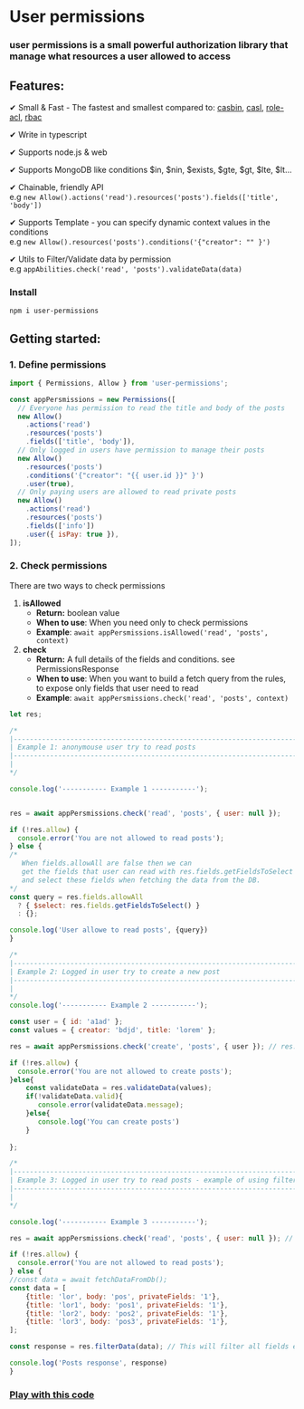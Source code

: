# User permissions

### user permissions is a small powerful authorization library that manage what resources a user allowed to access

## Features:

✔ Small & Fast - The fastest and smallest compared to: [casbin](https://github.com/casbin/casbin), [casl](https://github.com/stalniy/casl), [role-acl](https://github.com/tensult/role-acl), [rbac](https://github.com/seeden/rbac)

✔ Write in typescript

✔ Supports node.js & web

✔ Supports MongoDB like conditions $in, $nin, $exists, $gte, $gt, $lte, $lt...

✔ Chainable, friendly API  
e.g `new Allow().actions('read').resources('posts').fields(['title', 'body'])`

✔ Supports Template - you can specify dynamic context values in the conditions  
e.g `new Allow().resources('posts').conditions('{"creator": "" }')`

✔ Utils to Filter/Validate data by permission  
e.g `appAbilities.check('read', 'posts').validateData(data)`

### Install

`npm i user-permissions`

## Getting started:

### 1. Define permissions

```javascript
import { Permissions, Allow } from 'user-permissions';

const appPersmissions = new Permissions([
  // Everyone has permission to read the title and body of the posts
  new Allow()
    .actions('read')
    .resources('posts')
    .fields(['title', 'body']),
  // Only logged in users have permission to manage their posts
  new Allow()
    .resources('posts')
    .conditions('{"creator": "{{ user.id }}" }')
    .user(true),
  // Only paying users are allowed to read private posts
  new Allow()
    .actions('read')
    .resources('posts')
    .fields(['info'])
    .user({ isPay: true }),
]);
```

### 2. Check permissions

There are two ways to check permissions

1. **isAllowed**
   * **Return:** boolean value
   * **When to use**: When you need only to check permissions
   * **Example**: `await appPersmissions.isAllowed('read', 'posts', context)`
2. **check**
   * **Return:** A full details of the fields and conditions. see PermissionsResponse
   * **When to use**: When you want to build a fetch query from the rules, to expose only fields that user need to read
   * **Example**: `await appPersmissions.check('read', 'posts', context)`

```javascript
let res;

/*
|-----------------------------------------------------------------------------
| Example 1: anonymouse user try to read posts
|-----------------------------------------------------------------------------
|
*/

console.log('----------- Example 1 -----------');


res = await appPersmissions.check('read', 'posts', { user: null });

if (!res.allow) {
  console.error('You are not allowed to read posts');
} else {
/* 
   When fields.allowAll are false then we can
   get the fields that user can read with res.fields.getFieldsToSelect
   and select these fields when fetching the data from the DB.
*/
const query = res.fields.allowAll
  ? { $select: res.fields.getFieldsToSelect() }
  : {};

console.log('User allowe to read posts', {query})
}

/*
|-----------------------------------------------------------------------------
| Example 2: Logged in user try to create a new post
|-----------------------------------------------------------------------------
|
*/
console.log('----------- Example 2 -----------');

const user = { id: 'a1ad' };
const values = { creator: 'bdjd', title: 'lorem' };

res = await appPersmissions.check('create', 'posts', { user }); // res.allow = true

if (!res.allow) {
  console.error('You are not allowed to create posts');
}else{
    const validateData = res.validateData(values);
    if(!validateData.valid){
       console.error(validateData.message);   
    }else{
       console.log('You can create posts')
    }
    
};

/*
|-----------------------------------------------------------------------------
| Example 3: Logged in user try to read posts - example of using filter data
|-----------------------------------------------------------------------------
|
*/

console.log('----------- Example 3 -----------');

res = await appPersmissions.check('read', 'posts', { user: null }); // res.allow = true

if (!res.allow) {
  console.error('You are not allowed to read posts');
} else {
//const data = await fetchDataFromDb();
const data = [
    {title: 'lor', body: 'pos', privateFields: '1'},
    {title: 'lor1', body: 'pos1', privateFields: '1'},
    {title: 'lor2', body: 'pos2', privateFields: '1'},
    {title: 'lor3', body: 'pos3', privateFields: '1'},
];

const response = res.filterData(data); // This will filter all fields except title and body

console.log('Posts response', response)
}

```

### [Play with this code](https://scrimba.com/c/cdVN9vCW)

